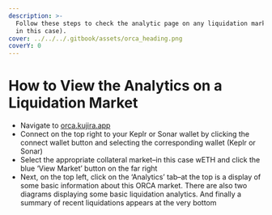 ```yaml
---
description: >-
  Follow these steps to check the analytic page on any liquidation market (wETH
  in this case).
cover: ../../../.gitbook/assets/orca_heading.png
coverY: 0
---
```


# How to View the Analytics on a Liquidation Market

* Navigate to [orca.kujira.app](https://orca.kujira.app/)
* Connect on the top right to your Keplr or Sonar wallet by clicking the connect wallet button and selecting the corresponding wallet (Keplr or Sonar)
* Select the appropriate collateral market–in this case wETH and click the blue ‘View Market’ button on the far right
* Next, on the top left, click on the ‘Analytics’ tab–at the top is a display of some basic information about this ORCA market. There are also two diagrams displaying some basic liquidation analytics. And finally a summary of recent liquidations appears at the very bottom

<figure><img src="https://lh3.googleusercontent.com/51KUhfC5wYNHUKjW9CW9XpPqwZXcQIkOBn93HCLBQeGuEj067zoUUqEEbzdmu8CRS2Gf2Ao7Myn4C_tFUdYQfQqqxAlCPu21RV3xx31ofYQRiuJgQA639X4CvRzWRKwAeZMbi7v51yDgjRyxiv7B_Vw" alt=""><figcaption></figcaption></figure>

###
